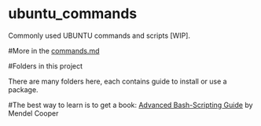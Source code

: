 # ubuntu_commands
Commonly used UBUNTU commands and scripts [WIP].

#More in the [commands.md](commands.md)

#Folders in this project

There are many folders here, each contains guide to install or use a package.

#The best way to learn is to get a book:
[Advanced Bash-Scripting Guide](./abs-guide-new.pdf) by Mendel Cooper
